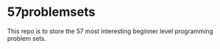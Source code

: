 # 57problemsets
This repo is to store the 57 most interesting beginner level programming problem sets. 
